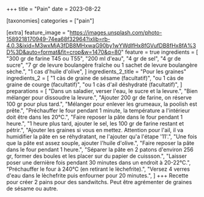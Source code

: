+++
title = "Pain"
date = 2023-08-22

[taxonomies]
categories = ["pain"]

[extra]
feature_image = "https://images.unsplash.com/photo-1589218170949-74ea68f32964?ixlib=rb-4.0.3&ixid=M3wxMjA3fDB8MHxwaG90by1wYWdlfHx8fGVufDB8fHx8fA%3D%3D&auto=format&fit=crop&w=1470&q=80"
feature = true
ingredients = [
  "300 gr de farine T45 ou T55",
  "200 ml d'eau",
  "4 gr de sel",
  "4 gr de sucre",
  "7 gr de levure boulangère fraîche ou 1 sachet de levure boulangère sèche.",
  "1 cas d'huile d'olive",
]
ingredients_2_title = "Pour les graines"
ingredients_2 = [
  "1 càs de graine de sésame (facultatif)",
  "ou 1 càs de graine de courge (facultatif)",
  "ou 1 càs d'ail déshydraté (facultatif)",
]
preparations = [
  "Dans un saladier, verser l'eau, le sucre et la levure.",
  "Bien mélanger pour dissoudre la levure.",
  "Ajouter 200 gr de farine, on réserve 100 gr pour plus tard.",
  "Mélanger pour enlever les grumeaux, la poolish est prête.",
  "Préchauffer le four pendant 1 minute, la température a l'intérieur doit être dans les 20°C.",
  "Faire reposer la pâte dans le four pendant 1 heure.",
  "1 heure plus tard, ajouter le sel, les 100 gr de farine restant et pétrir.",
  "Ajouter les graines si vous en mettez. Attention pour l'ail, il va humidifier la pâte en se réhydratant, ne l'ajouter qu'a l'étape '11'.",
  "Une fois que la pâte est assez souple, ajouter l'huile d'olive.",
  "Faire reposer la pâte dans le four pendant 1 heure.",
  "Séparer la pâte en 2 patons d'environ 256 gr, former des boules et les placer sur du papier de cuissson.",
  "Laisser poser une dernière fois pendant 30 minutes dans un endroit à 20-22°C.",
  "Préchauffer le four à 240°C (en retirant le lèchefrite).",
  "Versez 4 verres d'eau dans le lèchefrite puis enfourner pour 20 minutes.",
]
+++
Recette pour créer 2 pains pour des sandwitchs. Peut être agrémenter de graines de sésame ou autre.
